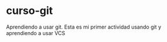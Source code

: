# curso-git
Aprendiendo a usar git.
Esta es mi primer actividad usando git y aprendiendo a usar VCS

